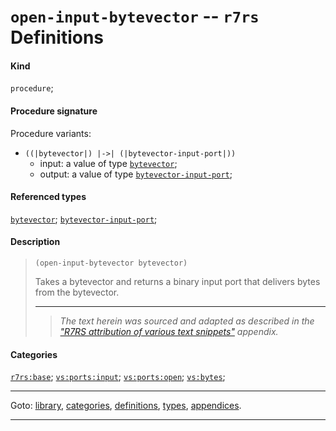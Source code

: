 

<a id='definition__r7rs__open-input-bytevector'></a>

# `open-input-bytevector` -- `r7rs` Definitions


#### Kind

`procedure`;


#### Procedure signature

Procedure variants:
 * `((|bytevector|) |->| (|bytevector-input-port|))`
   * input: a value of type [`bytevector`](../../r7rs/types/bytevector.md#type__r7rs__bytevector);
   * output: a value of type [`bytevector-input-port`](../../r7rs/types/bytevector-input-port.md#type__r7rs__bytevector-input-port);


#### Referenced types

[`bytevector`](../../r7rs/types/bytevector.md#type__r7rs__bytevector);
[`bytevector-input-port`](../../r7rs/types/bytevector-input-port.md#type__r7rs__bytevector-input-port);


#### Description

> ````
> (open-input-bytevector bytevector)
> ````
> 
> 
> Takes a bytevector and returns a binary input port that delivers
> bytes from the bytevector.
> 
> 
> ----
> > *The text herein was sourced and adapted as described in the ["R7RS attribution of various text snippets"](../../r7rs/appendices/attribution.md#appendix__r7rs__attribution) appendix.*


#### Categories

[`r7rs:base`](../../r7rs/categories/r7rs_3a_base.md#category__r7rs__r7rs_3a_base);
[`vs:ports:input`](../../r7rs/categories/vs_3a_ports_3a_input.md#category__r7rs__vs_3a_ports_3a_input);
[`vs:ports:open`](../../r7rs/categories/vs_3a_ports_3a_open.md#category__r7rs__vs_3a_ports_3a_open);
[`vs:bytes`](../../r7rs/categories/vs_3a_bytes.md#category__r7rs__vs_3a_bytes);

----

Goto: [library](../../r7rs/_index.md#library__r7rs), [categories](../../r7rs/categories/_index.md#toc__r7rs__categories), [definitions](../../r7rs/definitions/_index.md#toc__r7rs__definitions), [types](../../r7rs/types/_index.md#toc__r7rs__types), [appendices](../../r7rs/appendices/_index.md#toc__r7rs__appendices).

----

